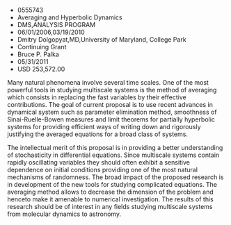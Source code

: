 
* 0555743
* Averaging and Hyperbolic Dynamics
* DMS,ANALYSIS PROGRAM
* 06/01/2006,03/19/2010
* Dmitry Dolgopyat,MD,University of Maryland, College Park
* Continuing Grant
* Bruce P. Palka
* 05/31/2011
* USD 253,572.00

Many natural phenomena involve several time scales. One of the most powerful
tools in studying multiscale systems is the method of averaging which consists
in replacing the fast variables by their effective contributions. The goal of
current proposal is to use recent advances in dynamical system such as parameter
elimination method, smoothness of Sinai-Ruelle-Bowen measures and limit theorems
for partially hyperbolic systems for providing efficient ways of writing down
and rigorously justifying the averaged equations for a broad class of systems.

The intellectual merit of this proposal is in providing a better understanding
of stochasticity in differential equations. Since multiscale systems contain
rapidly oscillating variables they should often exhibit a sensitive dependence
on initial conditions providing one of the most natural mechanisms of
randomness. The broad impact of the proposed research is in development of the
new tools for studying complicated equations. The averaging method allows to
decrease the dimension of the problem and henceto make it amenable to numerical
investigation. The results of this research should be of interest in any fields
studying multiscale systems from molecular dynamics to astronomy.
